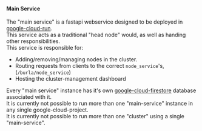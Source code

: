 #### Main Service

The "main service" is a fastapi webservice designed to be deployed in [google-cloud-run](cloud.google.com/run).  
This service acts as a traditional "head node" would, as well as handing other responsibilities.  
This service is responsible for:

- Adding/removing/managing nodes in the cluster.
- Routing requests from clients to the correct `node_service`'s, (`/burla/node_service`)
- Hosting the cluster-management dashboard

Every "main service" instance has it's own [google-cloud-firestore](cloud.google.com/firestore) database associated with it.  
It is currently not possible to run more than one "main-service" instance in any single google-cloud-project.  
It is currently not possible to run more than one "cluster" using a single "main-service".  